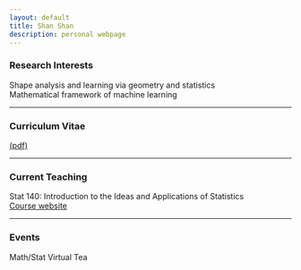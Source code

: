 ```yaml
---
layout: default
title: Shan Shan
description: personal webpage
---
```


### Research Interests 
Shape analysis and learning via geometry and statistics <br />
Mathematical framework of machine learning
<hr />

### Curriculum Vitae 
[(pdf)](../CV/cv.pdf)
<hr />	
	
### Current Teaching
Stat 140: Introduction to the Ideas and Applications of Statistics <br/>
[Course website](https://sshanshans.github.io/stat140/)
<hr />

### Events
Math/Stat Virtual Tea <br/>

<br/>
<br/>
        
